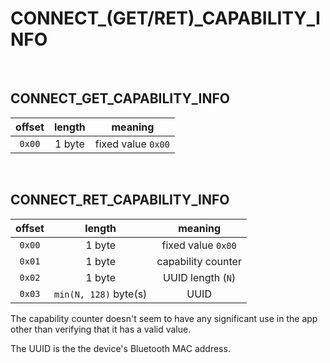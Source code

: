 # CONNECT_(GET/RET)_CAPABILITY_INFO

<br/>

## CONNECT_GET_CAPABILITY_INFO

| offset | length |      meaning       |
|:------:|:------:|:------------------:|
| `0x00` | 1 byte | fixed value `0x00` |

<br/>

## CONNECT_RET_CAPABILITY_INFO

| offset |        length         |      meaning       |
|:------:|:---------------------:|:------------------:|
| `0x00` |        1 byte         | fixed value `0x00` |
| `0x01` |        1 byte         | capability counter |
| `0x02` |        1 byte         | UUID length (`N`)  |
| `0x03` | `min(N, 128)` byte(s) |        UUID        |

The capability counter doesn't seem to have any significant use in the app other than verifying that it has a valid value.

The UUID is the the device's Bluetooth MAC address.

